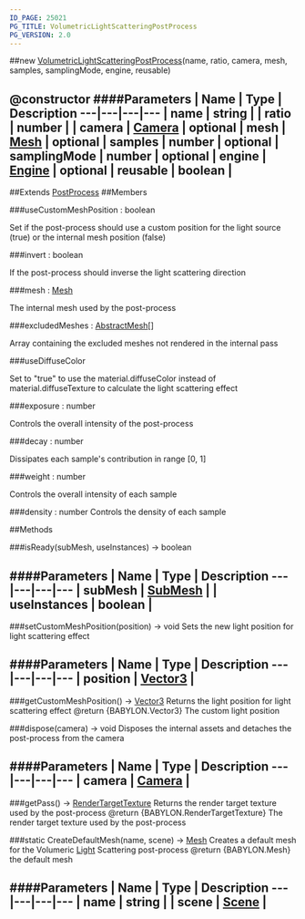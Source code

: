 ```yaml
---
ID_PAGE: 25021
PG_TITLE: VolumetricLightScatteringPostProcess
PG_VERSION: 2.0
---
```

##new [VolumetricLightScatteringPostProcess](/classes/VolumetricLightScatteringPostProcess)(name, ratio, camera, mesh, samples, samplingMode, engine, reusable)

@constructor
####Parameters
 | Name | Type | Description
---|---|---|---
 | name | string | 
 | ratio | number | 
 | camera | [Camera](/classes/Camera) | 
optional | mesh | [Mesh](/classes/Mesh) | 
optional | samples | number | 
optional | samplingMode | number | 
optional | engine | [Engine](/classes/Engine) | 
optional | reusable | boolean | 
---

##Extends
 [PostProcess](/classes/PostProcess)
##Members

###useCustomMeshPosition : boolean

Set if the post-process should use a custom position for the light source (true) or the internal mesh position (false)


###invert : boolean

If the post-process should inverse the light scattering direction

###mesh : [Mesh](/classes/Mesh)

The internal mesh used by the post-process

###excludedMeshes : [AbstractMesh](/classes/AbstractMesh)[]

Array containing the excluded meshes not rendered in the internal pass

###useDiffuseColor

Set to &quot;true&quot; to use the material.diffuseColor instead of material.diffuseTexture to calculate the light scattering effect

###exposure : number

Controls the overall intensity of the post-process

###decay : number

Dissipates each sample's contribution in range [0, 1]

###weight : number

Controls the overall intensity of each sample

###density : number
Controls the density of each sample

##Methods

###isReady(subMesh, useInstances) &rarr; boolean

####Parameters
 | Name | Type | Description
---|---|---|---
 | subMesh | [SubMesh](/classes/SubMesh) | 
 | useInstances | boolean | 
---

###setCustomMeshPosition(position) &rarr; void
Sets the new light position for light scattering effect

####Parameters
 | Name | Type | Description
---|---|---|---
 | position | [Vector3](/classes/Vector3) | 
---

###getCustomMeshPosition() &rarr; [Vector3](/classes/Vector3)
Returns the light position for light scattering effect
@return {BABYLON.Vector3} The custom light position


###dispose(camera) &rarr; void
Disposes the internal assets and detaches the post-process from the camera

####Parameters
 | Name | Type | Description
---|---|---|---
 | camera | [Camera](/classes/Camera) | 
---

###getPass() &rarr; [RenderTargetTexture](/classes/RenderTargetTexture)
Returns the render target texture used by the post-process
@return {BABYLON.RenderTargetTexture} The render target texture used by the post-process


###static CreateDefaultMesh(name, scene) &rarr; [Mesh](/classes/Mesh)
Creates a default mesh for the Volumeric [Light](/classes/Light) Scattering post-process
@return {BABYLON.Mesh} the default mesh

####Parameters
 | Name | Type | Description
---|---|---|---
 | name | string | 
 | scene | [Scene](/classes/Scene) | 
---